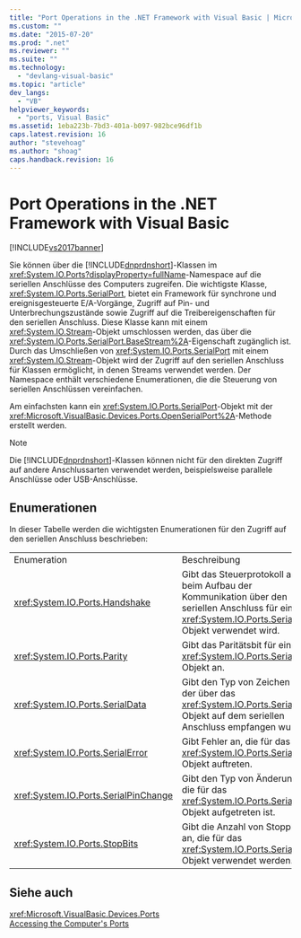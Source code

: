 ```yaml
---
title: "Port Operations in the .NET Framework with Visual Basic | Microsoft Docs"
ms.custom: ""
ms.date: "2015-07-20"
ms.prod: ".net"
ms.reviewer: ""
ms.suite: ""
ms.technology: 
  - "devlang-visual-basic"
ms.topic: "article"
dev_langs: 
  - "VB"
helpviewer_keywords: 
  - "ports, Visual Basic"
ms.assetid: 1eba223b-7bd3-401a-b097-982bce96df1b
caps.latest.revision: 16
author: "stevehoag"
ms.author: "shoag"
caps.handback.revision: 16
---
```

# Port Operations in the .NET Framework with Visual Basic
[!INCLUDE[vs2017banner](~/includes/vs2017banner.md)]

Sie können über die [!INCLUDE[dnprdnshort](~/includes/dnprdnshort-md.md)]\-Klassen im <xref:System.IO.Ports?displayProperty=fullName>\-Namespace auf die seriellen Anschlüsse des Computers zugreifen.  Die wichtigste Klasse, <xref:System.IO.Ports.SerialPort>, bietet ein Framework für synchrone und ereignisgesteuerte E\/A\-Vorgänge, Zugriff auf Pin\- und Unterbrechungszustände sowie Zugriff auf die Treibereigenschaften für den seriellen Anschluss.  Diese Klasse kann mit einem <xref:System.IO.Stream>\-Objekt umschlossen werden, das über die <xref:System.IO.Ports.SerialPort.BaseStream%2A>\-Eigenschaft zugänglich ist.  Durch das Umschließen von <xref:System.IO.Ports.SerialPort> mit einem <xref:System.IO.Stream>\-Objekt wird der Zugriff auf den seriellen Anschluss für Klassen ermöglicht, in denen Streams verwendet werden.  Der Namespace enthält verschiedene Enumerationen, die die Steuerung von seriellen Anschlüssen vereinfachen.  
  
 Am einfachsten kann ein <xref:System.IO.Ports.SerialPort>\-Objekt mit der <xref:Microsoft.VisualBasic.Devices.Ports.OpenSerialPort%2A>\-Methode erstellt werden.  
  
> [!NOTE]
>  Die [!INCLUDE[dnprdnshort](~/includes/dnprdnshort-md.md)]\-Klassen können nicht für den direkten Zugriff auf andere Anschlussarten verwendet werden, beispielsweise parallele Anschlüsse oder USB\-Anschlüsse.  
  
## Enumerationen  
 In dieser Tabelle werden die wichtigsten Enumerationen für den Zugriff auf den seriellen Anschluss beschrieben:  
  
|||  
|-|-|  
|Enumeration|Beschreibung|  
|<xref:System.IO.Ports.Handshake>|Gibt das Steuerprotokoll an, das beim Aufbau der Kommunikation über den seriellen Anschluss für ein <xref:System.IO.Ports.SerialPort>\-Objekt verwendet wird.|  
|<xref:System.IO.Ports.Parity>|Gibt das Paritätsbit für ein <xref:System.IO.Ports.SerialPort>\-Objekt an.|  
|<xref:System.IO.Ports.SerialData>|Gibt den Typ von Zeichen an, der über das <xref:System.IO.Ports.SerialPort>\-Objekt auf dem seriellen Anschluss empfangen wurde.|  
|<xref:System.IO.Ports.SerialError>|Gibt Fehler an, die für das <xref:System.IO.Ports.SerialPort>\-Objekt auftreten.|  
|<xref:System.IO.Ports.SerialPinChange>|Gibt den Typ von Änderung an, die für das <xref:System.IO.Ports.SerialPort>\-Objekt aufgetreten ist.|  
|<xref:System.IO.Ports.StopBits>|Gibt die Anzahl von Stoppbits an, die für das <xref:System.IO.Ports.SerialPort>\-Objekt verwendet werden.|  
  
## Siehe auch  
 <xref:Microsoft.VisualBasic.Devices.Ports>   
 [Accessing the Computer's Ports](../../../../visual-basic/developing-apps/programming/computer-resources/accessing-the-computer-s-ports.md)